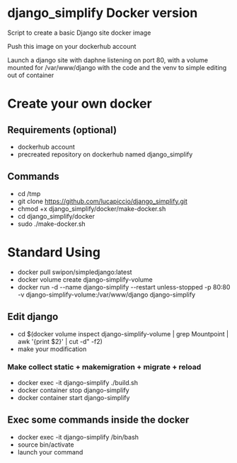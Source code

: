 # django_simplify Docker version
Script to create a basic Django site docker image 

Push this image on your dockerhub account

Launch a django site with daphne listening on port 80, with a volume mounted for /var/www/django with the code and the venv to simple editing out of container

# Create your own docker
## Requirements (optional)
- dockerhub account
- precreated repository on dockerhub named django_simplify
## Commands
- cd /tmp
- git clone https://github.com/lucapiccio/django_simplify.git
- chmod +x django_simplify/docker/make-docker.sh
- cd django_simplify/docker
- sudo ./make-docker.sh

# Standard Using
- docker pull swipon/simpledjango:latest
- docker volume create django-simplify-volume
- docker run -d --name django-simplify --restart unless-stopped -p 80:80 -v django-simplify-volume:/var/www/django django-simplify

## Edit django
- cd $(docker volume inspect django-simplify-volume | grep Mountpoint | awk '{print $2}' | cut -d\" -f2)
- make your modification

### Make collect static + makemigration + migrate + reload
- docker exec -it django-simplify ./build.sh
- docker container stop django-simplify
- docker container start django-simplify

## Exec some commands inside the docker
- docker exec -it django-simplify /bin/bash
- source bin/activate
- launch your command
